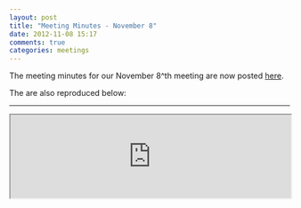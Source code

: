 ```yaml
---
layout: post
title: "Meeting Minutes - November 8"
date: 2012-11-08 15:17
comments: true
categories: meetings
---
```

The meeting minutes for our November 8^th meeting are now posted [here](/meeting-minutes).

The are also reproduced below:

---
<iframe style="width:100%;" src="https://docs.google.com/document/pub?id=1hMbNz0cjxdXYmjqhe3ocIHeEnsWTx9xab2bWpsgomWI&amp;embedded=true"></iframe>
